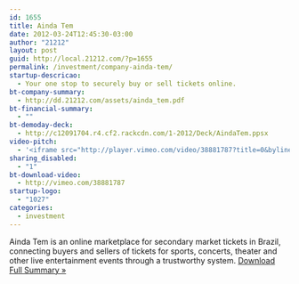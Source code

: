 ```yaml
---
id: 1655
title: Ainda Tem
date: 2012-03-24T12:45:30-03:00
author: "21212"
layout: post
guid: http://local.21212.com/?p=1655
permalink: /investment/company-ainda-tem/
startup-descricao:
  - Your one stop to securely buy or sell tickets online.
bt-company-summary:
  - http://dd.21212.com/assets/ainda_tem.pdf
bt-financial-summary:
  - ""
bt-demoday-deck:
  - http://c12091704.r4.cf2.rackcdn.com/1-2012/Deck/AindaTem.ppsx
video-pitch:
  - '<iframe src="http://player.vimeo.com/video/38881787?title=0&byline=0&portrait=0" width="620" height="349" frameborder="0" webkitAllowFullScreen mozallowfullscreen allowFullScreen></iframe>'
sharing_disabled:
  - "1"
bt-download-video:
  - http://vimeo.com/38881787
startup-logo:
  - "1027"
categories:
  - investment
---
```

Ainda Tem is an online marketplace for secondary market tickets in Brazil, connecting buyers and sellers of tickets for sports, concerts, theater and other live entertainment events through a trustworthy system. <a href="http://dd.21212.com/assets/ainda_tem.pdf" target="_blank">Download Full Summary »</a>